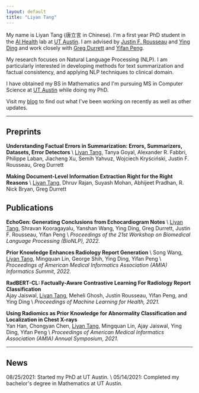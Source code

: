 ```yaml
---
layout: default
title: "Liyan Tang"
---
```


My name is Liyan Tang (唐立言 in Chinese). I'm a first year PhD student in the [AI Health](https://aihealth.ischool.utexas.edu) lab at [UT Austin](https://www.utexas.edu/). I am advised by [Justin F. Rousseau](https://dellmed.utexas.edu/directory/justin-rousseau) and [Ying Ding](https://yingding.ischool.utexas.edu) and work closely with [Greg Durrett](https://www.cs.utexas.edu/~gdurrett/) and [Yifan Peng](https://pengyifan.com).

My research focuses on Natural Language Processing (NLP). I am particularly interested in developing methods for text summarization and factual consistency, and applying NLP techniques to clinical domain.

I have obtained my BS in Mathematics and I'm pursuing MS in Computer Science at [UT Austin](https://www.utexas.edu/) while doing my PhD.

Visit my [blog](https://www.tangliyan.com/blog/) <i class="fa-solid fa-pen"></i> to find out what I've been working on recently as well as other updates.

---

## Preprints

**Understanding Factual Errors in Summarization: Errors, Summarizers, Datasets, Error Detectors** [<i class="fa-solid fa-file"></i>](https://arxiv.org/pdf/2205.12854.pdf) \\
<u>Liyan Tang</u>, Tanya Goyal, Alexander R. Fabbri, Philippe Laban, Jiacheng Xu, Semih Yahvuz, Wojciech Kryściński, Justin F. Rousseau, Greg Durrett

**Making Document-Level Information Extraction Right for the Right Reasons** [<i class="fa-solid fa-file"></i>](https://arxiv.org/pdf/2110.07686.pdf) \\
<u>Liyan Tang</u>, Dhruv Rajan, Suyash Mohan, Abhijeet Pradhan, R. Nick Bryan, Greg Durrett

## Publications

**EchoGen: Generating Conclusions from Echocardiogram Notes** [<i class="fa-solid fa-file"></i>](https://aclanthology.org/2022.bionlp-1.35.pdf) \\
<u>Liyan Tang</u>, Shravan Kooragayalu, Yanshan Wang, Ying Ding, Greg Durrett, Justin F. Rousseau, Yifan Peng \\
<em>Proceedings of the 21st Workshop on Biomedical Language Processing (BioNLP), 2022.</em>

**Prior Knowledge Enhances Radiology Report Generation** [<i class="fa-solid fa-file"></i>](https://arxiv.org/pdf/2201.03761.pdf) \\
Song Wang, <u>Liyan Tang</u>, Mingquan Lin, George Shih, Ying Ding, Yifan Peng \\
<em>Proceedings of American Medical Informatics Association (AMIA) Informatics Summit, 2022.</em>

**RadBERT-CL: Factually-Aware Contrastive Learning For Radiology Report Classification** [<i class="fa-solid fa-file"></i>](https://arxiv.org/pdf/2110.15426.pdf)  
Ajay Jaiswal, <u>Liyan Tang</u>, Meheli Ghosh, Justin Rousseau, Yifan Peng, and Ying Ding \\
<em>Proceedings of Machine Learning for Health, 2021.</em>

**Using Radiomics as Prior Knowledge for Abnormality Classification and Localization in Chest X-rays** [<i class="fa-solid fa-file"></i>](https://arxiv.org/pdf/2011.12506.pdf)  
Yan Han, Chongyan Chen, <u>Liyan Tang</u>, Mingquan Lin, Ajay Jaiswal, Ying Ding, Yifan Peng \\
<em>Proceedings of American Medical Informatics Association (AMIA) Annual Symposium, 2021.</em>


<!-- In *Proceedings of the 2020 IEEE International Symposium on Performance Analysis of Systems and Software (ISPASS)*. 2020  
[[video]()] [[code]()] [[website]()] -->

<!-- [Complete Publications](./publications) -->

---

## News

08/25/2021: Started my PhD at UT Austin. \\
05/14/2021: Completed my bachelor's degree in Mathematics at UT Austin.

<!-- ## Useful Links

[UTNS Lab](https://utns.cs.utexas.edu/)  
[SCEA Lab](https://github.com/utcs-scea)  
[Labotory for Advanced Systems Research](https://www.cs.utexas.edu/lasr/)  
[Notes](https://pages.github.austin.utexas.edu/bh28324/notes/) -->
